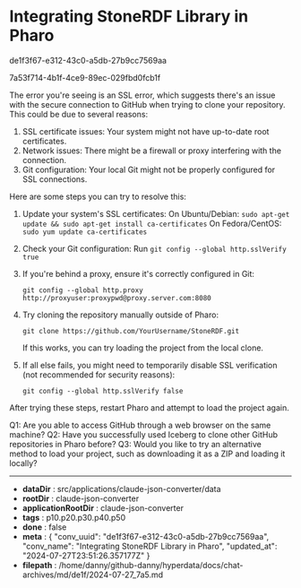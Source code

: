 # Integrating StoneRDF Library in Pharo

de1f3f67-e312-43c0-a5db-27b9cc7569aa

7a53f714-4b1f-4ce9-89ec-029fbd0fcb1f

 The error you're seeing is an SSL error, which suggests there's an issue with the secure connection to GitHub when trying to clone your repository. This could be due to several reasons:

1. SSL certificate issues: Your system might not have up-to-date root certificates.
2. Network issues: There might be a firewall or proxy interfering with the connection.
3. Git configuration: Your local Git might not be properly configured for SSL connections.

Here are some steps you can try to resolve this:

1. Update your system's SSL certificates:
   On Ubuntu/Debian: `sudo apt-get update && sudo apt-get install ca-certificates`
   On Fedora/CentOS: `sudo yum update ca-certificates`

2. Check your Git configuration:
   Run `git config --global http.sslVerify true`

3. If you're behind a proxy, ensure it's correctly configured in Git:
   ```
   git config --global http.proxy http://proxyuser:proxypwd@proxy.server.com:8080
   ```

4. Try cloning the repository manually outside of Pharo:
   ```
   git clone https://github.com/YourUsername/StoneRDF.git
   ```
   If this works, you can try loading the project from the local clone.

5. If all else fails, you might need to temporarily disable SSL verification (not recommended for security reasons):
   ```
   git config --global http.sslVerify false
   ```

After trying these steps, restart Pharo and attempt to load the project again.

Q1: Are you able to access GitHub through a web browser on the same machine?
Q2: Have you successfully used Iceberg to clone other GitHub repositories in Pharo before?
Q3: Would you like to try an alternative method to load your project, such as downloading it as a ZIP and loading it locally?

---

* **dataDir** : src/applications/claude-json-converter/data
* **rootDir** : claude-json-converter
* **applicationRootDir** : claude-json-converter
* **tags** : p10.p20.p30.p40.p50
* **done** : false
* **meta** : {
  "conv_uuid": "de1f3f67-e312-43c0-a5db-27b9cc7569aa",
  "conv_name": "Integrating StoneRDF Library in Pharo",
  "updated_at": "2024-07-27T23:51:26.357177Z"
}
* **filepath** : /home/danny/github-danny/hyperdata/docs/chat-archives/md/de1f/2024-07-27_7a5.md